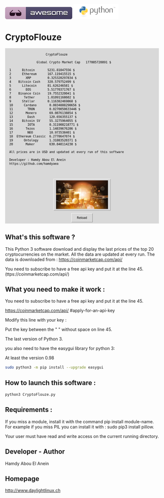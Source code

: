 ![Awesome](awesome.svg) ![Python](python.png)  

# CryptoFlouze

![Screenshot](screenshot.png)

## What's this software ?  

This Python 3 software download and display the last prices of the top 20 cryptocurrencies on the market.
All the data are updated at every run.
The data is downloaded from : https://coinmarketcap.com/api/

You need to subscribe to have a free api key and put it at the line 45. (ttps://coinmarketcap.com/api/)


## What you need to make it work :  

You need to subscribe to have a free api key and put it at the line 45. 


https://coinmarketcap.com/api/ #apply-for-an-api-key 

Modify this line with your key :

Put the key between the " " without space on line 45.


The last version of Python 3.

you also need to have the easygui library for python 3:

At least the version 0.98

```sh
sudo python3 -m pip install --upgrade easygui 
```


## How to launch this software :  

```sh
python3 CryptoFlouze.py
```  

## Requirements :

If you miss a module, install it with the command pip install module-name. For example if you miss PIL you can install it with : sudo pip3 install pillow.

Your user must have read and write access on the current running 
directory.


## Developer - Author

Hamdy Abou El Anein

## Homepage

http://www.daylightlinux.ch 

